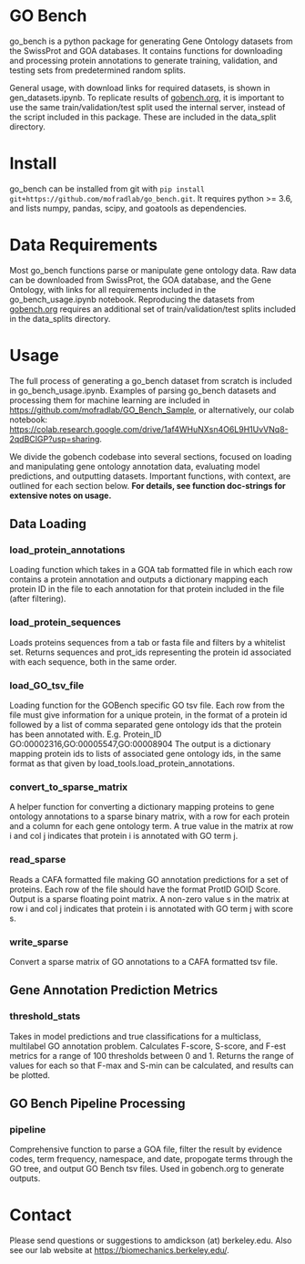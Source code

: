 # GO Bench
go_bench is a python package for generating Gene Ontology datasets from the SwissProt and GOA databases. It contains functions for downloading and processing protein annotations to generate training, validation, and testing sets from predetermined random splits. 

General usage, with download links for required datasets, is shown in gen_datasets.ipynb. To replicate results of [gobench.org](https://www.gobench.org/), it is important to use the same train/validation/test split used the internal server, instead of the script included in this package. These are included in the data_split directory. 

# Install
go_bench can be installed from git with `pip install git+https://github.com/mofradlab/go_bench.git`. It requires python >= 3.6, and lists numpy, pandas, scipy, and goatools as dependencies. 

# Data Requirements
Most go_bench functions parse or manipulate gene ontology data. Raw data can be downloaded from SwissProt, the GOA database, and the Gene Ontology, with links for all requirements included in the go_bench_usage.ipynb notebook. Reproducing the datasets from [gobench.org](https://www.gobench.org/) requires an additional set of train/validation/test splits included in the data_splits directory. 

# Usage
The full process of generating a go_bench dataset from scratch is included in go_bench_usage.ipynb. Examples of parsing go_bench datasets and processing them for machine learning are included in https://github.com/mofradlab/GO_Bench_Sample, or alternatively, our colab notebook: https://colab.research.google.com/drive/1af4WHuNXsn4O6L9H1UvVNq8-2qdBCIGP?usp=sharing. 

We divide the gobench codebase into several sections, focused on loading and manipulating gene ontology annotation data, evaluating model predictions, and outputting datasets. Important functions, with context, are outlined for each section below. **For details, see function doc-strings for extensive notes on usage.**

## Data Loading
### load_protein_annotations
Loading function which takes in a GOA tab formatted file in which each row contains a protein annotation and
outputs a dictionary mapping each protein ID in the file to each annotation for that protein included in the 
file (after filtering). 
### load_protein_sequences
Loads proteins sequences from a tab or fasta file and filters by a whitelist set. Returns sequences and 
prot_ids representing the protein id associated with each sequence, both in the same order. 
### load_GO_tsv_file
Loading function for the GOBench specific GO tsv file. Each row from the file must give information
for a unique protein, in the format of a protein id followed by a list of comma separated gene ontology ids that
the protein has been annotated with. E.g. Protein_ID  GO:00002316,GO:00005547,GO:00008904
The output is a dictionary mapping protein ids to lists of associated gene ontology ids, in the same format as that
given by load_tools.load_protein_annotations. 
### convert_to_sparse_matrix
A helper function for converting a dictionary mapping proteins to gene ontology annotations
to a sparse binary matrix, with a row for each protein and a column for each gene ontology term. 
A true value in the matrix at row i and col j indicates that protein i is annotated with GO term j.
### read_sparse
Reads a CAFA formatted file making GO annotation predictions for a set of proteins. 
Each row of the file should have the format ProtID GOID Score. Output is a sparse 
floating point matrix. A non-zero value s in the matrix at row i and col j indicates 
that protein i is annotated with GO term j with score s.
### write_sparse
Convert a sparse matrix of GO annotations to a CAFA formatted tsv file.

## Gene Annotation Prediction Metrics
### threshold_stats
Takes in model predictions and true classifications for a multiclass, multilabel GO annotation 
problem. Calculates F-score, S-score, and F-est metrics for a range of 100 thresholds between 0 and 1. 
Returns the range of values for each so that F-max and S-min can be calculated, and results can be plotted. 

## GO Bench Pipeline Processing
### pipeline
Comprehensive function to parse a GOA file, filter the result by evidence codes, term frequency, namespace, and date,
propogate terms through the GO tree, and output GO Bench tsv files. Used in gobench.org to generate outputs. 

# Contact
Please send questions or suggestions to amdickson (at) berkeley.edu. Also see our lab website at https://biomechanics.berkeley.edu/. 

